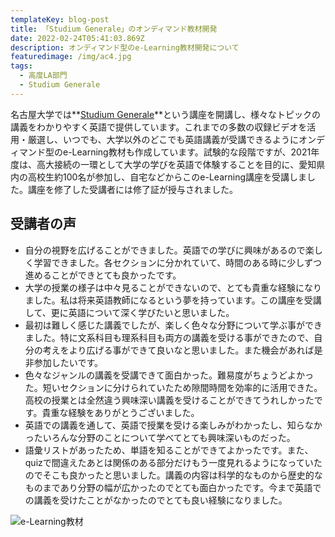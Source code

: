 ```yaml
---
templateKey: blog-post
title: 「Studium Generale」のオンディマンド教材開発
date: 2022-02-24T05:41:03.869Z
description: オンディマンド型のe-Learning教材開発について
featuredimage: /img/ac4.jpg
tags:
  - 高度LA部門
  - Studium Generale
---
```

名古屋大学では**[Studium Generale](https://www.bio.nagoya-u.ac.jp/G30StudiumGenerale/)**という講座を開講し、様々なトピックの講義をわかりやすく英語で提供しています。これまでの多数の収録ビデオを活用・厳選し、いつでも、大学以外のどこでも英語講義が受講できるようにオンディマンド型のe-Learning教材も作成しています。試験的な段階ですが、2021年度は、高大接続の一環として大学の学びを英語で体験することを目的に、愛知県内の高校生約100名が参加し、自宅などからこのe-Learning講座を受講しました。講座を修了した受講者には修了証が授与されました。

## 受講者の声

* 自分の視野を広げることができました。英語での学びに興味があるので楽しく学習できました。各セクションに分かれていて、時間のある時に少しずつ進めることができとても良かったです。
* 大学の授業の様子は中々見ることができないので、とても貴重な経験になりました。私は将来英語教師になるという夢を持っています。この講座を受講して、更に英語について深く学びたいと思いました。
* 最初は難しく感じた講義でしたが、楽しく色々な分野について学ぶ事ができました。特に文系科目も理系科目も両方の講義を受ける事ができたので、自分の考えをより広げる事ができて良いなと思いました。また機会があれば是非参加したいです。
* 色々なジャンルの講義を受講できて面白かった。難易度がちょうどよかった。短いセクションに分けられていたため隙間時間を効率的に活用できた。高校の授業とは全然違う興味深い講義を受けることができてうれしかったです。貴重な経験をありがとうございました。
* 英語での講義を通して、英語で授業を受ける楽しみがわかったし、知らなかったいろんな分野のことについて学べてとても興味深いものだった。
* 語彙リストがあったため、単語を知ることができてよかったです。また、quizで間違えたあとは関係のある部分だけもう一度見れるようになっていたのでそこも良かったと思いました。講義の内容は科学的なものから歴史的なものまであり分野の幅が広かったのでとても面白かったです。今まで英語での講義を受けたことがなかったのでとても良い経験になりました。



![](/img/sg1.png "e-Learning教材")